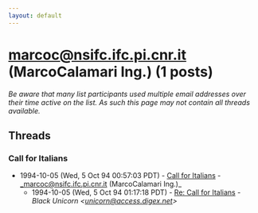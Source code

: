 ```yaml
---
layout: default
---
```


# marcoc@nsifc.ifc.pi.cnr.it (MarcoCalamari Ing.) (1 posts)

_Be aware that many list participants used multiple email addresses over their time active on the list. As such this page may not contain all threads available._

## Threads

### Call for Italians
+ 1994-10-05 (Wed, 5 Oct 94 00:57:03 PDT) - [Call for Italians](/archive/1994/10/abf52236717a5c84f673b692d9651fa7b323bdd8563c3f9ab9a06a58322095e9) - _marcoc@nsifc.ifc.pi.cnr.it (MarcoCalamari Ing.)_
  + 1994-10-05 (Wed, 5 Oct 94 01:17:18 PDT) - [Re: Call for Italians](/archive/1994/10/9409ee80f17d2ef058b2b0b57c36bd1100e764451a3e0bbaf53d6a4812d8d415) - _Black Unicorn \<unicorn@access.digex.net\>_

